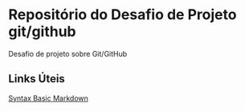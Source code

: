 # Repositório do Desafio de Projeto git/github
Desafio de projeto sobre Git/GitHub

## Links Úteis 
[Syntax Basic Markdown](https://www.markdownguide.org/basic-syntax/)
